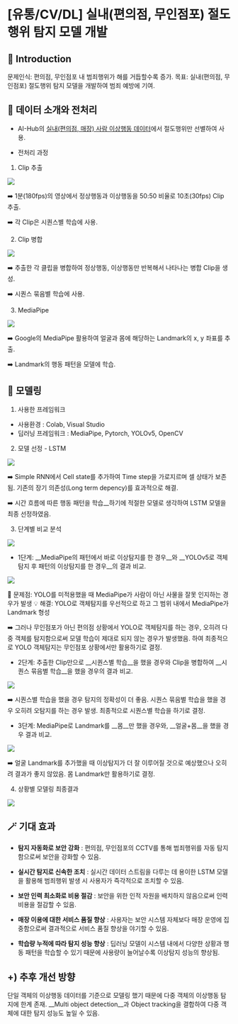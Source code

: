 # [유통/CV/DL] 실내(편의점, 무인점포) 절도행위 탐지 모델 개발

## 📖 Introduction
문제인식: 편의점, 무인점포 내 범죄행위가 해를 거듭할수록 증가.
목표: 실내(편의점, 무인점포) 절도행위 탐지 모델을 개발하여 범죄 예방에 기여.



## 📎 데이터 소개와 전처리

- AI-Hub의 [실내(편의점, 매장) 사람 이상행동 데이터](https://www.aihub.or.kr/aihubdata/data/view.do?currMenu=&topMenu=&aihubDataSe=data&dataSetSn=71550)에서 절도행위만 선별하여 사용.

- 전처리 과정


1. Clip 추출
   
![](https://velog.velcdn.com/images/hsty94/post/76ee081a-f73f-4cbd-aaf3-bbea3675537e/image.png)

➡️ 1분(180fps)의 영상에서 정상행동과 이상행동을 50:50 비율로 10초(30fps) Clip 추출.

➡️ 각 Clip은 시퀀스별 학습에 사용.


2. Clip 병합

![](https://velog.velcdn.com/images/hsty94/post/521fa43a-bf94-4674-9c0b-fdd6fc378436/image.png)

➡️ 추출한 각 클립을 병합하여 정상행동, 이상행동만 반복해서 나타나는 병합 Clip을 생성.

➡️ 시퀀스 묶음별 학습에 사용.


3. MediaPipe

![](https://velog.velcdn.com/images/hsty94/post/a2e85136-bae0-4451-acc7-36b6b83a3951/image.png)

➡️ Google의 MediaPipe 활용하여 얼굴과 몸에 해당하는 Landmark의 x, y 좌표를 추출.

➡️ Landmark의 행동 패턴을 모델에 학습.



## 🤖 모델링


1. 사용한 프레임워크
- 사용환경 : Colab, Visual Studio
- 딥러닝 프레임워크 : MediaPipe, Pytorch, YOLOv5, OpenCV


2. 모델 선정 - LSTM

![](https://velog.velcdn.com/images/hsty94/post/62270540-e439-440f-9666-1962bed1531d/image.png)

➡️ Simple RNN에서 Cell state를 추가하여 Time step을 가로지르며 셀 상태가 보존됨. 기존의 장기 의존성(Long term depency)를 효과적으로 해결.

➡️ 시간 흐름에 따른 행동 패턴을 학습__하기에 적절한 모델로 생각하여 LSTM 모델을 최종 선정하였음.


3. 단계별 비교 분석

![](https://velog.velcdn.com/images/hsty94/post/f4f613c1-b494-414c-bf0f-16457dead620/image.png)

- 1단계: __MediaPipe의 패턴에서 바로 이상탐지를 한 경우__와 __YOLOv5로 객체탐지 후 패턴의 이상탐지를 한 경우__의 결과 비교.
  
![](https://velog.velcdn.com/images/hsty94/post/8b5113eb-66f9-432a-aa89-43f80a327c3b/image.png)

🤔 문제점: YOLO를 미적용했을 때 MediaPipe가 사람이 아닌 사물을 잘못 인지하는 경우가 발생
💡 해결: YOLO로 객체탐지를 우선적으로 하고 그 범위 내에서 MediaPipe가 Landmark 형성

➡️ 그러나 무인점포가 아닌 편의점 상황에서 YOLO로 객체탐지를 하는 경우, 오히려 다중 객체를 탐지함으로써 모델 학습이 제대로 되지 않는 경우가 발생했음. 하여 최종적으로 YOLO 객체탐지는 무인점포 상황에서만 활용하기로 결정.


- 2단계: 추출한 Clip만으로 __시퀀스별 학습__을 했을 경우와 Clip을 병합하여 __시퀀스 묶음별 학습__을 했을 경우의 결과 비교.

![](https://velog.velcdn.com/images/hsty94/post/f42f20bc-013d-4caf-99d8-3291492f386c/image.png)

➡️ 시퀀스별 학습을 했을 경우 탐지의 정확성이 더 좋음. 시퀀스 묶음별 학습을 했을 경우 오히려 오탐지를 하는 경우 발생. 최종적으로 시퀀스별 학습을 하기로 결정.


- 3단계: MediaPipe로 Landmark를 __몸__만 했을 경우와, __얼굴+몸__을 했을 경우 결과 비교.

![](https://velog.velcdn.com/images/hsty94/post/0c6767d7-7dec-4576-b1ad-dd4582cdfe80/image.png)

➡️ 얼굴 Landmark를 추가했을 때 이상탐지가 더 잘 이루어질 것으로 예상했으나 오히려 결과가 좋지 않았음. 몸 Landmark만 활용하기로 결정.


4. 상황별 모델링 최종결과

![](https://velog.velcdn.com/images/hsty94/post/94daefae-241f-49ac-a738-be3ad8cf033e/image.png)



## 🪄 기대 효과

- __탐지 자동화로 보안 강화__ : 편의점, 무인점포의 CCTV를 통해 범죄행위를 자동 탐지함으로써 보안을 강화할 수 있음.

- __실시간 탐지로 신속한 조치__ : 실시간 데이터 스트림을 다루는 데 용이한 LSTM 모델을 활용해 범죄행위 발생 시 사용자가 즉각적으로 조치할 수 있음.

- __보안 인력 최소화로 비용 절감__ : 보안을 위한 인적 자원을 배치하지 않음으로써 인력 비용을 절감할 수 있음.

- __매장 이용에 대한 서비스 품질 향상__ : 사용자는 보안 시스템 자체보다 매장 운영에 집중함으로써 결과적으로 서비스 품질 향상을 야기할 수 있음.

- __학습량 누적에 따라 탐지 성능 향상__ : 딥러닝 모델이 시스템 내에서 다양한 상황과 행동 패턴을 학습할 수 있기 때문에 사용량이 늘어날수록 이상탐지 성능의 향상됨.



## +) 추후 개선 방향

단일 객체의 이상행동 데이터를 기준으로 모델링 했기 때문에 다중 객체의 이상행동 탐지에 한계 존재. __Multi object detection__과 Object tracking을 결합하여 다중 객체에 대한 탐지 성능도 높일 수 있음.

